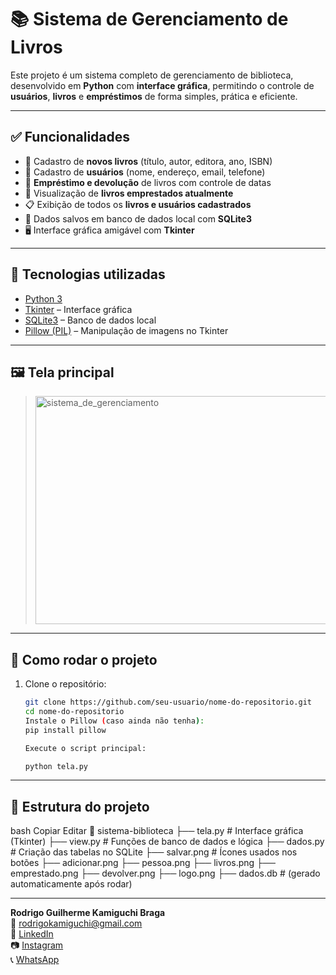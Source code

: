 # 📚 Sistema de Gerenciamento de Livros

Este projeto é um sistema completo de gerenciamento de biblioteca, desenvolvido em **Python** com **interface gráfica**, permitindo o controle de **usuários**, **livros** e **empréstimos** de forma simples, prática e eficiente.

---

## ✅ Funcionalidades

- 📘 Cadastro de **novos livros** (título, autor, editora, ano, ISBN)
- 👤 Cadastro de **usuários** (nome, endereço, email, telefone)
- 🔄 **Empréstimo e devolução** de livros com controle de datas
- 👀 Visualização de **livros emprestados atualmente**
- 📋 Exibição de todos os **livros e usuários cadastrados**
- 💾 Dados salvos em banco de dados local com **SQLite3**
- 🖥 Interface gráfica amigável com **Tkinter**

---

## 🧰 Tecnologias utilizadas

- [Python 3](https://www.python.org/)
- [Tkinter](https://docs.python.org/3/library/tkinter.html) – Interface gráfica
- [SQLite3](https://www.sqlite.org/index.html) – Banco de dados local
- [Pillow (PIL)](https://python-pillow.org/) – Manipulação de imagens no Tkinter

---

## 🖼️ Tela principal

> <img width="770" height="365" alt="sistema_de_gerenciamento" src="https://github.com/user-attachments/assets/5f290078-e083-4b80-8d74-4c8394572f05" />


---

## 🚀 Como rodar o projeto

1. Clone o repositório:
   ```bash
   git clone https://github.com/seu-usuario/nome-do-repositorio.git
   cd nome-do-repositorio
   Instale o Pillow (caso ainda não tenha):
   pip install pillow

   Execute o script principal:
   
   python tela.py
---

## 📂 Estrutura do projeto
   bash
   Copiar
   Editar
   📁 sistema-biblioteca
   ├── tela.py            # Interface gráfica (Tkinter)
   ├── view.py            # Funções de banco de dados e lógica
   ├── dados.py           # Criação das tabelas no SQLite
   ├── salvar.png         # Ícones usados nos botões
   ├── adicionar.png
   ├── pessoa.png
   ├── livros.png
   ├── emprestado.png
   ├── devolver.png
   ├── logo.png
   ├── dados.db           # (gerado automaticamente após rodar)

---
**Rodrigo Guilherme Kamiguchi Braga**  
📧 rodrigokamiguchi@gmail.com  
🔗 [LinkedIn](https://www.linkedin.com/in/kamiguchi/)  
📷 [Instagram](https://www.instagram.com/rodrigo_kamiguchi_braga/)  
📞 [WhatsApp](https://wa.me/5561996945622?text=Olá)

